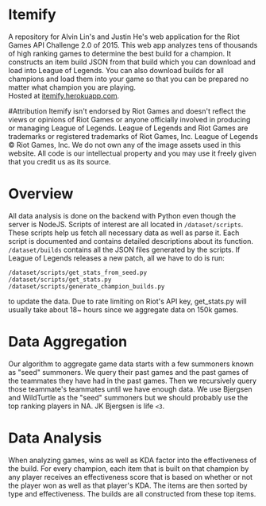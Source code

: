 # Itemify
A repository for Alvin Lin's and Justin He's web application for the
Riot Games API Challenge 2.0 of 2015.
This web app analyzes tens of thousands of high ranking games to determine
the best build for a champion. It constructs an item build JSON from that
build which you can download and load into League of Legends. You can also
download builds for all champions and load them into your game so that you
can be prepared no matter what champion you are playing.
<br />
Hosted at [itemify.herokuapp.com](http://itemify.herokuapp.com).

#Attribution
Itemify isn't endorsed by Riot Games and doesn't reflect the views or opinions
of Riot Games or anyone officially involved in producing or managing League of
Legends. League of Legends and Riot Games are trademarks or registered
trademarks of Riot Games, Inc. League of Legends &copy; Riot Games, Inc.
We do not own any of the image assets used in this website.
All code is our intellectual property and you may use it freely given that
you credit us as its source.

# Overview
All data analysis is done on the backend with Python even though the server
is NodeJS. Scripts of interest are all located in ```/dataset/scripts```.
These scripts help us fetch all necessary data as well as parse it. Each
script is documented and contains detailed descriptions about its function.
```/dataset/builds``` contains all the JSON files generated by the scripts.
If League of Legends releases a new patch, all we have to do is run:
```
/dataset/scripts/get_stats_from_seed.py
/dataset/scripts/get_stats.py
/dataset/scripts/generate_champion_builds.py
```
to update the data. Due to rate limiting on Riot's API key, get_stats.py will
usually take about 18~ hours since we aggregate data on 150k games.

# Data Aggregation
Our algorithm to aggregate game data starts with a few summoners known as
"seed" summoners. We query their past games and the past games of the teammates
they have had in the past games. Then we recursively query those teammate's
teammates until we have enough data. We use Bjergsen and WildTurtle as the
"seed" summoners but we should probably use the top ranking players in NA.
JK Bjergsen is life ```<3```.

# Data Analysis
When analyzing games, wins as well as KDA factor into the effectiveness of the
build. For every champion, each item that is built on that champion by any
player receives an effectiveness score that is based on whether or not the
player won as well as that player's KDA. The items are then sorted by type
and effectiveness. The builds are all constructed from these top items.
